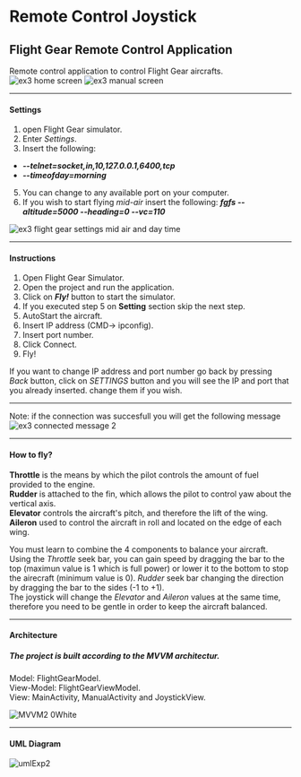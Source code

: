 # Remote Control Joystick
## Flight Gear Remote Control Application


Remote control application to control Flight Gear aircrafts. <br/>
![ex3 home screen](https://user-images.githubusercontent.com/58383829/122922810-b023d880-d36c-11eb-94c5-d5e446eab80d.jpg)
![ex3 manual screen](https://user-images.githubusercontent.com/58383829/122922848-b914aa00-d36c-11eb-9b77-4988f0ac8fb6.jpg)


______________
#### Settings
1. open Flight Gear simulator.
2. Enter _Settings_.
3. Insert the following: 
* **_--telnet=socket,in,10,127.0.0.1,6400,tcp_**
* **_--timeofday=morning_**
5. You can change to any available port on your computer.
6. If you wish to start flying _mid-air_ insert the following: **_fgfs --altitude=5000 --heading=0 --vc=110_**

![ex3 flight gear settings mid air and day time](https://user-images.githubusercontent.com/58383829/122949694-8a0a3280-d384-11eb-9228-b9469e025abb.jpg)

______________
#### Instructions
1. Open Flight Gear Simulator.
2. Open the project and run the application.
3. Click on **_Fly!_** button to start the simulator.  
4. If you executed step 5 on **Setting** section skip the next step.
5. AutoStart the aircraft.
6. Insert IP address (CMD-> ipconfig).
7. Insert port number.
8. Click Connect.
9. Fly!

If you want to change IP address and port number go back by pressing *_Back_* button, click on *_SETTINGS_* button
and you will see the IP and port that you already inserted. change them if you wish. <br/>
________________________
Note: if the connection was succesfull you will get the following message <br/> ![ex3 connected message 2](https://user-images.githubusercontent.com/58383829/122923106-fc6f1880-d36c-11eb-8400-eaff18bb6d67.jpg)


______________
#### How to fly?
**Throttle** is the means by which the pilot controls the amount of fuel provided to the engine. <br/>
**Rudder** is attached to the fin, which allows the pilot to control yaw about the vertical axis. <br/>
**Elevator** controls the aircraft's pitch, and therefore the lift of the wing. <br/>
**Aileron** used to control the aircraft in roll and located on the edge of each wing. <br/>

You must learn to combine the 4 components to balance your aircraft. <br/>
Using the _Throttle_ seek bar, you can gain speed by dragging the bar to the top (maximun value is 1 which is full power) 
or lower it to the bottom to stop the airecraft (minimum value is 0).
_Rudder_ seek bar changing the direction by dragging the bar to the sides (-1 to +1). <br/>
The joystick will change the _Elevator_ and _Aileron_ values at the same time, therefore you need to be gentle in order to keep the aircraft balanced. <br/>
______________
#### Architecture
##### The project is built according to the MVVM architectur. 
Model: FlightGearModel. <br/>
View-Model: FlightGearViewModel. <br/>
View: MainActivity, ManualActivity and JoystickView. <br/>

![MVVM2 0White](https://user-images.githubusercontent.com/58383829/123124988-cefb9b00-d450-11eb-8e35-8d96ad8c398b.jpg)


--------------
#### UML Diagram
![umlExp2](https://user-images.githubusercontent.com/58383829/123119456-3bc06680-d44c-11eb-904e-ab9f10f13a1d.jpg)


